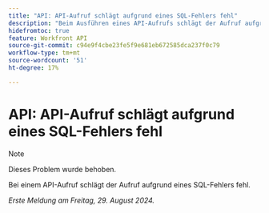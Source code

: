 ```yaml
---
title: "API: API-Aufruf schlägt aufgrund eines SQL-Fehlers fehl"
description: "Beim Ausführen eines API-Aufrufs schlägt der Aufruf aufgrund eines SQL-Fehlers fehl."
hidefromtoc: true
feature: Workfront API
source-git-commit: c94e9f4cbe23fe5f9e681eb672585dca237f0c79
workflow-type: tm+mt
source-wordcount: '51'
ht-degree: 17%

---
```


# API: API-Aufruf schlägt aufgrund eines SQL-Fehlers fehl

>[!NOTE]
>
>Dieses Problem wurde behoben.

Bei einem API-Aufruf schlägt der Aufruf aufgrund eines SQL-Fehlers fehl.

_Erste Meldung am Freitag, 29. August 2024._
